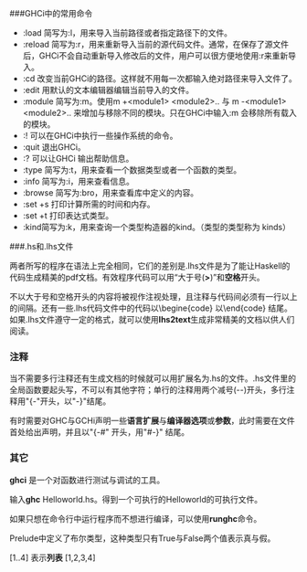
###GHCi中的常用命令

- :load 简写为:l，用来导入当前路径或者指定路径下的文件。
- :reload 简写为:r，用来重新导入当前的源代码文件。通常，在保存了源文件后，GHCi不会自动重新导入修改后的文件，用户可以很方便地使用:r来重新导入。
- :cd 改变当前GHCi的路径。这样就不用每一次都输入绝对路径来导入文件了。
- :edit 用默认的文本编辑器编辑当前导入的文件。
- :module 简写为:m。使用m +\<module1> \<module2>.. 与 m -\<module1> \<module2>.. 来增加与移除不同的模块。只在GHCi中输入:m 会移除所有载入的模块。
- :! 可以在GHCi中执行一些操作系统的命令。
- :quit 退出GHCi。
- :? 可以让GHCi 输出帮助信息。
- :type 简写为:t，用来查看一个数据类型或者一个函数的类型。
- :info 简写为:i，用来查看信息。
- :browse 简写为:bro，用来查看库中定义的内容。
- :set +s 打印计算所需的时间和内存。
- :set +t 打印表达式类型。
- :kind简写为:k，用来查询一个类型构造器的kind。（类型的类型称为 kinds）

###.hs和.lhs文件

 两者所写的程序在语法上完全相同，它们的差别是.lhs文件是为了能让Haskell的代码生成精美的pdf文档。有效程序代码可以用“大于号(**>**)”和**空格**开头。

不以大于号和空格开头的内容将被视作注视处理，且注释与代码间必须有一行以上的间隔。还有一些.lhs代码文件中的代码以\begine{code} 以\end{code} 结尾。如果.lhs文件遵守一定的格式，就可以使用**lhs2text**生成非常精美的文档以供人们阅读。

### 注释

当不需要多行注释还有生成文档的时候就可以用扩展名为.hs的文件。.hs文件里的全局函数要起头写，不可以有其他字符；单行的注释用两个减号(\-\-)开头，多行注释用"{-"开头，以"-}"结尾。

有时需要对GHC与GCHi声明一些**语言扩展**与**编译器选项**或**参数**，此时需要在文件首处给出声明，并且以"{-#" 开头，用"#-}" 结尾。

### 其它

**ghci** 是一个对函数进行测试与调试的工具。

输入**ghc** Helloworld.hs。得到一个可执行的Helloworld的可执行文件。

如果只想在命令行中运行程序而不想进行编译，可以使用**runghc**命令。

Prelude中定义了布尔类型，这种类型只有True与False两个值表示真与假。

[1..4] 表示**列表** [1,2,3,4]